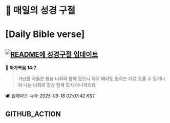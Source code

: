 # 🙏 매일의 성경 구절
# [Daily Bible verse]
## [![README에 성경구절 업데이트](https://github.com/DONGSUKA/first_test/actions/workflows/update-readme-bible.yml/badge.svg)](https://github.com/DONGSUKA/first_test/actions/workflows/update-readme-bible.yml)
<!-- START_BIBLE_VERSE -->
📖 **마가복음 14:7**
> 가난한 자들은 항상 너희와 함께 있으니 아무 때라도 원하는 대로 도울 수 있거니와 나는 너희와 항상 함께 있지 아니하리라

🕊️ _업데이트 시각: 2025-09-18 02:07:42 KST_
  <!-- END_BIBLE_VERSE -->
## GITHUB_ACTION
